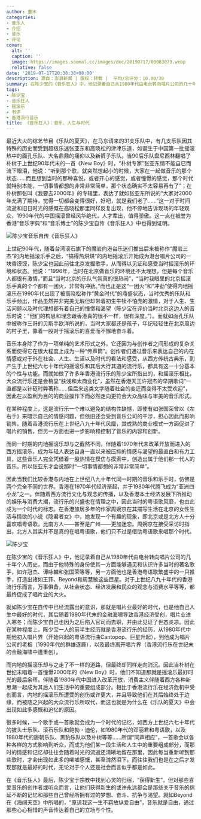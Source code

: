 ```yaml
---
author: 重木
categories:
- 音乐人
- 介绍
- 音乐
- 评论
cover:
  alt: ''
  caption: ''
  image: https://images.soomal.cc/images/doc/20190717/00083079.webp
  relative: false
date: '2019-07-17T20:38:38+08:00'
description: 源自：澎湃新闻 | 版权：转载 |  平均/总评分：10.00/30
summary: 在陈少宝的《音乐狂人》中，他记录着自己从1980年代由电台转向唱片公司的几十年个人历史，而由于他特殊的身份使其一方面能够遇见和认识许多当时的著名歌手，如许冠杰、谭咏麟和张国荣等等，另一方面他也是香港粤语歌繁盛中的一只推手……
tags:
- 陈少宝
- 音乐狂人
- 摇滚乐
- 书评
- 香港流行音乐
title: 《音乐狂人》：音乐、人生与时代
---
```


最近大火的综艺节目《乐队的夏天》，在马东请来的31支乐队中，有几支乐队因其特殊的历史而受到超级乐迷张亚东和高晓松的津津乐道，如诞生于中国第一批摇滚热中的面孔乐队、大名鼎鼎的痛仰以及新裤子乐队。当90后乐队盘尼西林翻唱了朴树于上世纪90年代末的一首《New Boy》时，“朴树专家”张亚东情不能自已而流下眼泪，他说：“听到那个歌，就突然想起小的时候，大家在一起做音乐的那个状态……而且想到当时的那种喜悦，或者开心的感觉，或者憧憬的感觉，那个时代就特别本能，一切事情都想的非常非常简单，那个状态确实不太容易再有了”；在朴树那张叫《我要去2000年》的专辑里，表达了就如张亚东所说的“大家对2000年充满了期待，觉得一切都会变得很好，好吧，就是我们老了……”这一对于时间流逝和旧日时光的感慨在高晓松那里同样反复出现，他不停地告诉现场的年轻观众，1990年代的中国摇滚曾经风华绝代，人才辈出，值得骄傲。这一点在被誉为香港“音乐字典”和“音乐博士”的陈少宝自传《音乐狂人》中也得到证明。

![陈少宝音乐自传《音乐狂人》](https://images.soomal.cc/images/doc/20190717/00083077_01.webp)





上世纪90年代，随着台湾滚石旗下的魔岩向港台乐迷们推出后来被称作“魔岩三杰”的内地摇滚乐手之后，“搞得热烘烘”的内地摇滚乐开始成为港台唱片公司的一块香馍馍，陈少宝也因此前往北京发掘歌手，从而得以见证和感受当时摇滚乐的环境和状态。他说：“1996年，当时在北京做音乐的环境还不太理想，但是每个音乐人都很有激情。”而且“当时北京的乐队气氛真的很热闹”，“当时我眼里的北京摇滚乐手真的个个都有一团火，非常有冲劲。”而也正是这“一团火”和“冲劲”使得内地摇滚乐在1990年代出现了被高晓松称作“黄金时代”的鼎盛状态，当时优秀的乐队和乐手频出，作品虽然并非完美无瑕但却带着初生牛犊不怕虎的激情，对于人生、生活问题以及时代理想都有着自己的憧憬和渴望（陈少宝在评价当时北京这边人的音乐时说：“他们的构思和理念跟香港真的很不一样，很有深度。”）。而就如面孔乐队中被称作三哥的贝斯手欧洋所说的，当时大家都还是孩子，年纪轻轻住在北京周边的村子里，靠着一股对于摇滚乐的喜爱而不懈地奋斗着。

音乐本身除了作为一项单纯的艺术形式之外，它还因为与创作者之间形成的复杂关系而使得它在很大程度上成为一种“传声筒”。创作者们通过音乐来表达自己的内在情感或对于外在社会、人生、生活以及时代的看法和感受，从西方传统古典乐，到产生于上世纪六七十年代的摇滚乐和其后大行其道的流行乐，都具有这一十分基本的个性与功能。而就如做了许多年香港流行乐的陈少宝所指出的，和摇滚乐相比，大众流行乐还是会稍显“肤浅和太商业化”，虽然在香港天王许冠杰的早期歌词“一直都是以针砭时弊著称……但后来这类文字随着社会的变迁而变得不太受欢迎”，因此在以盈利为目的的商业操作下而必然走向更符合大众品味与审美的音乐形式。

在某种程度上，这是流行乐一个难以避免的结构性缺憾，即使有如张国荣曾以《左右手》来暗示自己的情感问题，但依旧还会受到音乐公司的干涉，担心因此而影响销售。随着香港流行乐在上世纪八九十年代风靡，其成熟的商业模式一方面促进了唱片的销售，但另一方面也进一步影响和控制了音乐的内容和创新。

而同一时期的内地摇滚乐却与之截然不同，伴随着1970年代末改革开放而进入的西方摇滚乐，成为年轻人表达自身一直以来被压抑的情感与渴望的最直白和有力工具，这些音乐人完全凭借着一股热情在模仿与摸索中，创造出属于他们那一代人的音乐。所以张亚东才会说那时“一切事情都想的非常非常简单”。

因此当我们比较香港与内地在上世纪八九十年代同一时期的音乐和乐手时，仿佛是两个完全不同的世界。香港在1970年代经济渐起，并于1980年代腾飞成为“亚洲四小龙”之一。伴随着西方流行文化与观念的传播，以及香港本土经济发展下所推动的娱乐与消费大潮，流行乐的兴盛也在情理之中，因此当时的粤语歌风靡，也由此成为一个时代的标志。在香港旅居多年的作家周婉京在其描写生活在北京的女性生活与情欲的小说《隐君者女》中，她发现一个有趣的现象，即北京或是北方人十分喜欢唱粤语歌，比南方人――甚至是广州――更加迷恋。周婉京在接受采访时指出，北方人其实并不是真的在唱粤语歌，他们只不过是借助粤语歌来唱那个时代。

![陈少宝](https://images.soomal.cc/images/doc/20190717/00083078_01.webp)





在陈少宝的《音乐狂人》中，他记录着自己从1980年代由电台转向唱片公司的几十年个人历史，而由于他特殊的身份使其一方面能够遇见和认识许多当时的著名歌手，如许冠杰、谭咏麟和张国荣等等，另一方面他也是香港粤语歌繁盛中的一只推手，打造出诸如王菲、Beyond和周慧敏这些巨星。对于上世纪八九十年代的香港流行乐而言，万事俱备，从社会状态、经济发展和民众的观念与消费水平等等，都最终促成了唱片业的大火。

就如陈少宝在自传中已经流露出的意识，那就是唱片业最好的时代，也是他自己人生中最好的时代，其后随着1990年代末的金融海啸导致香港经济受创，唱片业进入寒冬；而陈少宝自己也因为之后陷入官司而去职，并由此见证了世态炎凉。因此在某种程度上，陈少宝一人的前半生经历就是香港流行乐的经历，从1980年代中期他初入唱片界（开始兴起的粤语流行曲Cantopop、巨星升起），到他成为唱片公司的老板（1990年代的群雄逐鹿），以及最终离开唱片界（香港流行乐在世纪末的金融海啸中遭重创）。

而内地的摇滚乐却与之走了不一样的道路，但最终却同样走向消沉。因此当朴树在世纪末唱着一首憧憬2000年的《New Boy》时，他们不知道那就是摇滚乐最好时光的最后余晖。伴随着1980年代中国进入改革开放，消费主义伴随着西方各种新思潮一起成为其后人们生活中的重要组成部分。相比于香港流行乐在经济危机中受创而言，内地的摇滚乐所遭受的创伤或许更大，并且导致他们在其后始终处于边缘，而被随之兴起的大众流行乐所取代，而这也就是为什么在《乐队的夏天》中会出现如此多感慨和追忆的原因。

很多时候，一个歌手或一首歌就会成为一个时代的记忆，如西方上世纪六七十年代的披头士乐队、滚石乐队和鲍勃・迪伦，如1980年代的邓丽君和粤语歌，以及1980年代的唐朝乐队、黑豹乐队以及朴树等等……所谓“同声相应”，一首歌会以各种各样的方式影响到听众，而成为他们某一段生活和人生中的重要组成部分，而那时的情感和记忆却往往会随着时光的流逝还清晰地留在那里，因此每当重新听到那些歌时，才会出现如此多的唏嘘感慨，甚至潸然泪下。而往往我们也是在之后才发现那就是最好的时代，无论对于个人还是社会而言似乎都是如此。

在《音乐狂人》最后，陈少宝于宗教中找到心灵的归宿，“获得新生”，但对那些喜爱音乐的创作者或听众而言，让他们获得新生的或许永远都会是那些关于音乐的绵延不断的记忆和那些自己曾经所拥有过的梦想、奋斗、抗争与渴望。就如Beyond在《海阔天空》中所唱的，“原谅我这一生不羁放纵爱自由”，音乐就是自由，通过那些心心相惜的声音传达着自己的立场与个性。